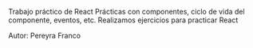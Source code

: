 Trabajo práctico de React
Prácticas con componentes, ciclo de vida del componente, eventos, etc.
Realizamos ejercicios para practicar React

Autor: Pereyra Franco